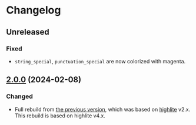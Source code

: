 # Changelog

## Unreleased

### Fixed

- `string_special`, `punctuation_special` are now colorized with magenta.

## [2.0.0][v2.0.0] (2024-02-08)

### Changed

- Full rebuild from [the previous version][1], which was based on [highlite][2] v2.x.
  This rebuild is based on highlite v4.x.

[v2.0.0]: https://github.com/m15a/nvim-srcerite/releases/tag/v2.0.0
[1]: https://github.com/mnacamura/nvim-srcerite
[2]: https://github.com/Iron-E/nvim-highlite
